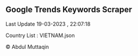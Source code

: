 

## Google Trends Keywords Scraper 
 
Last Update 19-03-2023 , 22:07:18

Country List :
VIETNAM.json



© Abdul Muttaqin 
